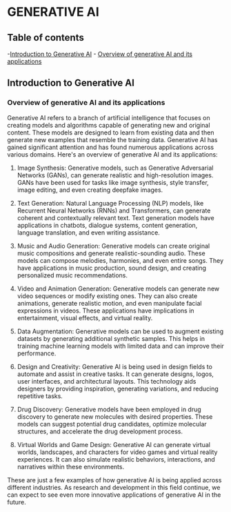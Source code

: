 # GENERATIVE AI

## Table of contents

-[Introduction to Generative AI](#introduction-to-generative-ai)
    - [Overview of generative AI and its applications](#overview-of-generative-ai-and-its-applications)

## Introduction to Generative AI

### Overview of generative AI and its applications

Generative AI refers to a branch of artificial intelligence that focuses on creating models and algorithms capable of generating new and original content. These models are designed to learn from existing data and then generate new examples that resemble the training data. Generative AI has gained significant attention and has found numerous applications across various domains. Here's an overview of generative AI and its applications:

1. Image Synthesis: Generative models, such as Generative Adversarial Networks (GANs), can generate realistic and high-resolution images. GANs have been used for tasks like image synthesis, style transfer, image editing, and even creating deepfake images.

2. Text Generation: Natural Language Processing (NLP) models, like Recurrent Neural Networks (RNNs) and Transformers, can generate coherent and contextually relevant text. Text generation models have applications in chatbots, dialogue systems, content generation, language translation, and even writing assistance.

3. Music and Audio Generation: Generative models can create original music compositions and generate realistic-sounding audio. These models can compose melodies, harmonies, and even entire songs. They have applications in music production, sound design, and creating personalized music recommendations.

4. Video and Animation Generation: Generative models can generate new video sequences or modify existing ones. They can also create animations, generate realistic motion, and even manipulate facial expressions in videos. These applications have implications in entertainment, visual effects, and virtual reality.

5. Data Augmentation: Generative models can be used to augment existing datasets by generating additional synthetic samples. This helps in training machine learning models with limited data and can improve their performance.

6. Design and Creativity: Generative AI is being used in design fields to automate and assist in creative tasks. It can generate designs, logos, user interfaces, and architectural layouts. This technology aids designers by providing inspiration, generating variations, and reducing repetitive tasks.

7. Drug Discovery: Generative models have been employed in drug discovery to generate new molecules with desired properties. These models can suggest potential drug candidates, optimize molecular structures, and accelerate the drug development process.

8. Virtual Worlds and Game Design: Generative AI can generate virtual worlds, landscapes, and characters for video games and virtual reality experiences. It can also simulate realistic behaviors, interactions, and narratives within these environments.

These are just a few examples of how generative AI is being applied across different industries. As research and development in this field continue, we can expect to see even more innovative applications of generative AI in the future.


